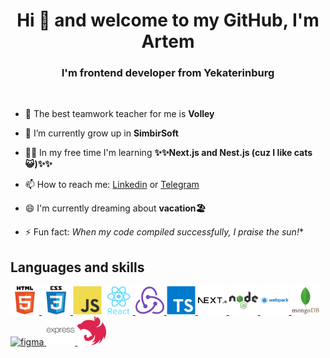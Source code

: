 <h1 align=center> Hi 👋 and welcome to my GitHub, I'm Artem </h1>
 <h3 align=center>I'm frontend developer from Yekaterinburg</h3>
 
 
 <p>&nbsp;</p>
 
 
- 🏐 The best teamwork teacher for me is **Volley**

- 🌱 I’m currently grow up in **SimbirSoft**

- 👨‍🎓 In my free time I'm learning **✨✨Next.js and Nest.js (cuz I like cats 😺)✨✨**

- 📫 How to reach me: [Linkedin](https://www.linkedin.com/in/aglazyrin/) or [Telegram](https://t.me/nh4nce)

- 😄 I'm currently dreaming about **vacation🏖️**

- ⚡ Fun fact: *When my code compiled successfully, I praise the sun!**


<h2>Languages and skills</h2>
<p align="left"> <a href="https://www.w3.org/html/" target="_blank"> <img src="https://raw.githubusercontent.com/devicons/devicon/master/icons/html5/html5-original-wordmark.svg" alt="html5" title="html5" width="46" height="46"/> </a> 
<a href="https://www.w3schools.com/css/" target="_blank"> <img src="https://raw.githubusercontent.com/devicons/devicon/master/icons/css3/css3-original-wordmark.svg" alt="css3" title="css3" width="46" height="46"/> </a> 
<a href="https://developer.mozilla.org/en-US/docs/Web/JavaScript" target="_blank"> <img src="https://raw.githubusercontent.com/devicons/devicon/master/icons/javascript/javascript-original.svg" alt="javascript" title="javascript" width="46" height="46"/></a>
<a href="https://reactjs.org/" target="_blank"> <img src="https://raw.githubusercontent.com/devicons/devicon/master/icons/react/react-original-wordmark.svg" alt="react" title="react" width="46" height="46"/> </a>
<a href="https://redux.js.org/" target="_blank"> <img src="https://github.com/devicons/devicon/blob/master/icons/redux/redux-original.svg" alt="redux" title="redux" width="46" height="46"/> </a> 
<a href="https://www.typescriptlang.org/" target="_blank"> <img src="https://github.com/devicons/devicon/blob/master/icons/typescript/typescript-original.svg" alt="typescript" title="typescript" width="46" height="46"/> </a>
<a href="https://expressjs.com" target="_blank"> <img src="https://raw.githubusercontent.com/devicons/devicon/master/icons/nextjs/nextjs-original-wordmark.svg" alt="nextjs" title="nextjs" width="46" height="46"/> </a>
<a href="https://nodejs.org" target="_blank"> <img src="https://raw.githubusercontent.com/devicons/devicon/master/icons/nodejs/nodejs-original-wordmark.svg" alt="nodejs" title="nodejs" width="46" height="46"/> </a>
<a href="https://webpack.js.org" target="_blank"> <img src="https://raw.githubusercontent.com/devicons/devicon/d00d0969292a6569d45b06d3f350f463a0107b0d/icons/webpack/webpack-original-wordmark.svg" alt="webpack" width="46" height="46"/> </a> <a href="https://www.mongodb.com/" target="_blank"> <img  src="https://raw.githubusercontent.com/devicons/devicon/master/icons/mongodb/mongodb-original-wordmark.svg" alt="mongodb" width="46" height="46"/> </a>
<a href="https://www.figma.com/" target="_blank"> <img src="https://www.vectorlogo.zone/logos/figma/figma-icon.svg" alt="figma" title="figma" width="46" height="46"/> </a> 
<a href="https://expressjs.com" target="_blank"> <img src="https://raw.githubusercontent.com/devicons/devicon/master/icons/express/express-original-wordmark.svg" alt="express" title="express" width="46" height="46"/> </a> 
<a href="https://expressjs.com" target="_blank"> <img src="https://raw.githubusercontent.com/devicons/devicon/master/icons/nestjs/nestjs-plain.svg" alt="nestjs" title="nestjs" width="46" height="46"/> </a> 
